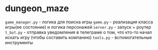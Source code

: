 # dungeon_maze

`game_manager.py` - логика для поиска игры
`game.py` - реализация класса игры(ее состояние) и логика персонажей
`server.py` - запуск + роутер
`t_bot.py` - отправка уведомления в телеграме о том, что кто-то начал искать игру (чтобы составить компанию)
`tools.py` - вспомогательные инструменты
